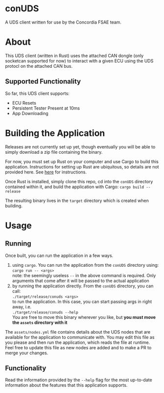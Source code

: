 conUDS
============================
A UDS client written for use by the Concordia FSAE team.

# About
This UDS client (written in Rust) uses the attached CAN dongle (only socketcan supported for now)
to interact with a given ECU using the UDS protocl on the attached CAN bus.

## Supported Functionality
So far, this UDS client supports:
  - ECU Resets
  - Persistent Tester Present at 10ms
  - App Downloading

# Building the Application
Releases are not currently set up yet, though eventually you will be able to simply download
a zip file containing the binary.

For now, you must set up Rust on your computer and use Cargo to build this application. Instructions for
setting up Rust are ubiquitous, so details are not provided here. See [here](https://www.rust-lang.org/tools/install)
for instructions.

Once Rust is installed, simply clone this repo, cd into the `conUDS` directory contained within it, and build the
application with Cargo:
`cargo build --release`

The resulting binary lives in the `target` directory which is created when building.

# Usage

## Running

Once built, you can run the application in a few ways.

1. using `cargo`. You can run the application from the `conUDS` directory using:  
   `cargo run -- <args>`  
   note: the seemingly useless `--` in the above command is required. Only arguments that come after it will be passed
   to the actual application
1. by running the application directly. From the `conUDS` directory, you can call:  
   `./target/release/conuds <args>`  
   to run the application. In this case, you can start passing args in right away, i.e.  
   `./target/release/conuds --help`  
   You are free to move this binary wherever you like, but **you must move the `assets` directory with it**

The `assets/nodes.yml` file contains details about the UDS nodes that are available for the application to communicate
with. You may edit this file as you please and then run the application, which reads the file at runtime. Feel free to
update this file as new nodes are added and to make a PR to merge your changes.

## Functionality

Read the information provided by the `--help` flag for the most up-to-date information about the features
that this application supports.


